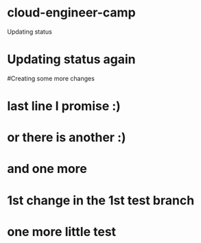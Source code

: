 # cloud-engineer-camp
Updating status

# Updating status again

#Creating some more changes

# last line I promise :)

# or there is another :)

# and one more

# 1st change in the 1st test branch 

# one more little test